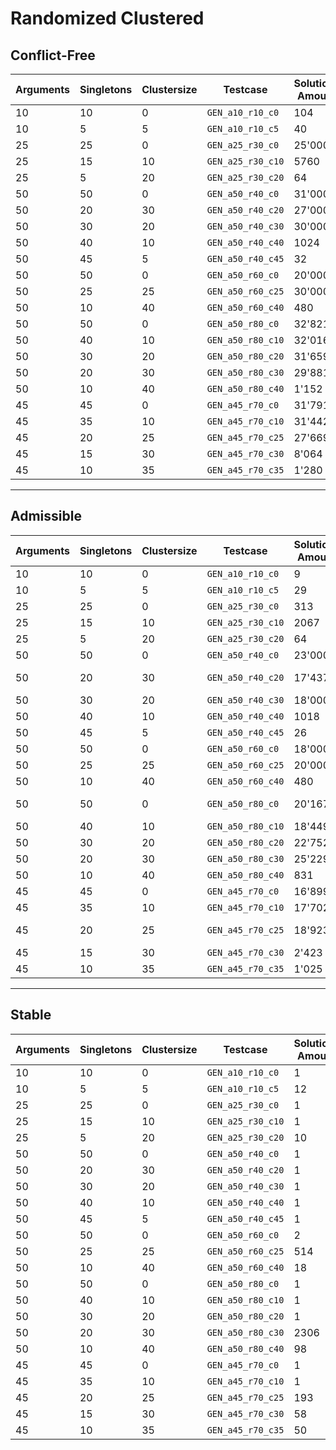 # Randomized Clustered 

## Conflict-Free
|Arguments|Singletons|Clustersize|Testcase|Solutions Amount|Runtime|
|---|---|---|---|---|---|
|10|10|0|`GEN_a10_r10_c0`|104|1s|
|10|5|5|`GEN_a10_r10_c5`|40|1s|
|25|25|0|`GEN_a25_r30_c0`|25'000+|<span style="color: red;">5min+</span>|
|25|15|10|`GEN_a25_r30_c10`|5760|22s|
|25|5|20|`GEN_a25_r30_c20`|64|1s|
|50|50|0|`GEN_a50_r40_c0`|31'000+|<span style="color: red;">5min+</span>|
|50|20|30|`GEN_a50_r40_c20`|27'000+|<span style="color: red;">5min+</span>|
|50|30|20|`GEN_a50_r40_c30`|30'000+|<span style="color: red;">5min+</span>|
|50|40|10|`GEN_a50_r40_c40`|1024|1s|
|50|45|5|`GEN_a50_r40_c45`|32|1s|
|50|50|0|`GEN_a50_r60_c0`|20'000+|<span style="color: red;">5min+</span>|
|50|25|25|`GEN_a50_r60_c25`|30'000+|<span style="color: red;">5min+</span>|
|50|10|40|`GEN_a50_r60_c40`|480|1s|
|50|50|0|`GEN_a50_r80_c0`|32'821+|<span style="color: red;">5min+</span>|
|50|40|10|`GEN_a50_r80_c10`|32'016+|<span style="color: red;">5min+</span>|
|50|30|20|`GEN_a50_r80_c20`|31'659+|<span style="color: red;">5min+</span>|
|50|20|30|`GEN_a50_r80_c30`|29'881+|<span style="color: red;">5min+</span>|
|50|10|40|`GEN_a50_r80_c40`|1'152|3s|
|45|45|0|`GEN_a45_r70_c0`|31'791+|<span style="color: red;">5min+</span>|
|45|35|10|`GEN_a45_r70_c10`|31'442+|<span style="color: red;">5min+</span>|
|45|20|25|`GEN_a45_r70_c25`|27'669+|<span style="color: red;">5min+</span>|
|45|15|30|`GEN_a45_r70_c30`|8'064|38s|
|45|10|35|`GEN_a45_r70_c35`|1'280|1s|
---

## Admissible
|Arguments|Singletons|Clustersize|Testcase|Solutions Amount|Runtime|
|---|---|---|---|---|---|
|10|10|0|`GEN_a10_r10_c0`|9|1s|
|10|5|5|`GEN_a10_r10_c5`|29|1s|
|25|25|0|`GEN_a25_r30_c0`|313|1s|
|25|15|10|`GEN_a25_r30_c10`|2067|9s|
|25|5|20|`GEN_a25_r30_c20`|64|1s|
|50|50|0|`GEN_a50_r40_c0`|23'000+|<span style="color: red;">5min+</span>|
|50|20|30|`GEN_a50_r40_c20`|17'437|3min 35s|
|50|30|20|`GEN_a50_r40_c30`|18'000+|<span style="color: red;">5min+</span>|
|50|40|10|`GEN_a50_r40_c40`|1018|3s|
|50|45|5|`GEN_a50_r40_c45`|26|1s|
|50|50|0|`GEN_a50_r60_c0`|18'000+|<span style="color: red;">5min+</span>|
|50|25|25|`GEN_a50_r60_c25`|20'000+|<span style="color: red;">5min+</span>|
|50|10|40|`GEN_a50_r60_c40`|480|1s|
|50|50|0|`GEN_a50_r80_c0`|20'167|5min 10s|
|50|40|10|`GEN_a50_r80_c10`|18'449|<span style="color: red;">5min+</span>|
|50|30|20|`GEN_a50_r80_c20`|22'752+|<span style="color: red;">5min+</span>|
|50|20|30|`GEN_a50_r80_c30`|25'229+|<span style="color: red;">5min+</span>|
|50|10|40|`GEN_a50_r80_c40`|831|3s|
|45|45|0|`GEN_a45_r70_c0`|16'899+|<span style="color: red;">5min+</span>|
|45|35|10|`GEN_a45_r70_c10`|17'702|<span style="color: red;">5min+</span>|
|45|20|25|`GEN_a45_r70_c25`|18'923|2min 30s|
|45|15|30|`GEN_a45_r70_c30`|2'423|10s|
|45|10|35|`GEN_a45_r70_c35`|1'025|1s|
---

## Stable
|Arguments|Singletons|Clustersize|Testcase|Solutions Amount|Runtime|
|---|---|---|---|---|---|
|10|10|0|`GEN_a10_r10_c0`|1|1s|
|10|5|5|`GEN_a10_r10_c5`|12|1s|
|25|25|0|`GEN_a25_r30_c0`|1|1s|
|25|15|10|`GEN_a25_r30_c10`|1|1s|
|25|5|20|`GEN_a25_r30_c20`|10|1s|
|50|50|0|`GEN_a50_r40_c0`|1|1s|
|50|20|30|`GEN_a50_r40_c20`|1|1s|
|50|30|20|`GEN_a50_r40_c30`|1|1s|
|50|40|10|`GEN_a50_r40_c40`|1|1s|
|50|45|5|`GEN_a50_r40_c45`|1|1s|
|50|50|0|`GEN_a50_r60_c0`|2|1s|
|50|25|25|`GEN_a50_r60_c25`|514|4s|
|50|10|40|`GEN_a50_r60_c40`|18|1s|
|50|50|0|`GEN_a50_r80_c0`|1|1s|
|50|40|10|`GEN_a50_r80_c10`|1|1s|
|50|30|20|`GEN_a50_r80_c20`|1|1s|
|50|20|30|`GEN_a50_r80_c30`|2306|12s|
|50|10|40|`GEN_a50_r80_c40`|98|1s|
|45|45|0|`GEN_a45_r70_c0`|1|1s|
|45|35|10|`GEN_a45_r70_c10`|1|0|
|45|20|25|`GEN_a45_r70_c25`|193|2s|
|45|15|30|`GEN_a45_r70_c30`|58|1s|
|45|10|35|`GEN_a45_r70_c35`|50|1s|